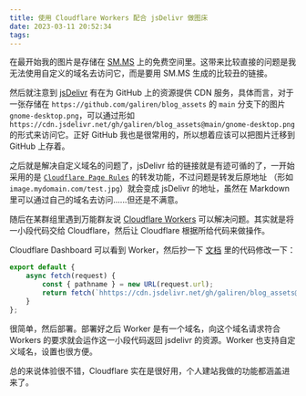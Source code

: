 ```yaml
---
title: 使用 Cloudflare Workers 配合 jsDelivr 做图床
date: 2023-03-11 20:52:34
tags:
---
```


在最开始我的图片是存储在 [SM.MS](https://sm.ms) 上的免费空间里。这带来比较直接的问题是我无法使用自定义的域名去访问它，而是要用 SM.MS 生成的比较丑的链接。

然后就注意到 [jsDelivr](https://www.jsdelivr.com/) 有在为 GitHub 上的资源提供 CDN 服务，具体而言，对于一张存储在 `https://github.com/galiren/blog_assets` 的 `main` 分支下的图片 `gnome-desktop.png`，可以通过形如 `https://cdn.jsdelivr.net/gh/galiren/blog_assets@main/gnome-desktop.png` 的形式来访问它。正好 GitHub 我也是很常用的，所以想着应该可以把图片迁移到 GitHub 上存着。

之后就是解决自定义域名的问题了，jsDelivr 给的链接就是有迹可循的了，一开始采用的是 [`Cloudflare Page Rules`](https://www.cloudflare.com/features-page-rules/) 的转发功能，不过问题是转发后原地址 （形如 `image.mydomain.com/test.jpg`）就会变成 jsDelivr 的地址，虽然在 Markdown 里可以通过自己的域名去访问......但还是不满意。

随后在某群组里遇到万能群友说 [Cloudflare Workers](https://workers.cloudflare.com/) 可以解决问题。其实就是将一小段代码交给 Cloudflare，然后让 Cloudflare 根据所给代码来做操作。

Cloudflare Dashboard 可以看到 Worker，然后抄一下 [文档](https://developers.cloudflare.com/workers/examples/images-workers/) 里的代码修改一下：

```javascript
export default {
	async fetch(request) {
		const { pathname } = new URL(request.url);
		return fetch(`hhttps://cdn.jsdelivr.net/gh/galiren/blog_assets@main/${pathname}`);
	}
};
```
很简单，然后部署。部署好之后 Worker 是有一个域名，向这个域名请求符合 Workers 的要求就会运作这一小段代码返回 jsdelivr 的资源。Worker 也支持自定义域名，设置也很方便。

总的来说体验很不错，Cloudflare 实在是很好用，个人建站我做的功能都涵盖进来了。
